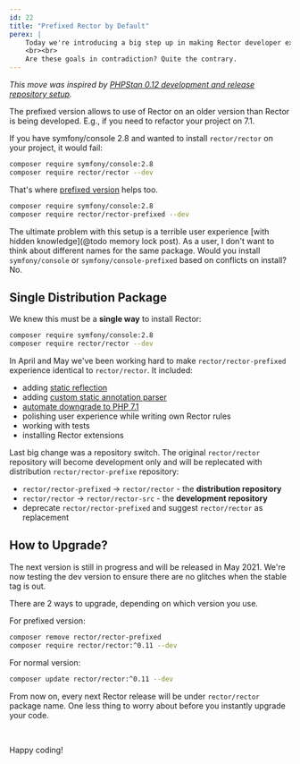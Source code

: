 ```yaml
---
id: 22
title: "Prefixed Rector by Default"
perex: |
    Today we're introducing a big step up in making Rector developer experience more smooth and intuitive. It will also ease development for Rector contributors. We won't have to think about dependencies in `composer.json` anymore.
    <br><br>
    Are these goals in contradiction? Quite the contrary.
---
```


*This move was inspired by [PHPStan 0.12 development and release repository setup](https://phpstan.org/blog/phpstan-0-12-released#phar-distribution-by-default).*

The prefixed version allows to use of Rector on an older version than Rector is being developed. E.g., if you need to refactor your project on 7.1.

If you have symfony/console 2.8 and wanted to install `rector/rector` on your project, it would fail:

```bash
composer require symfony/console:2.8
composer require rector/rector --dev
```

<em class="fas fa-fw fa-times text-danger fa-2x"></em>

That's where [prefixed version](/blog/2020/01/20/how-to-install-rector-despite-composer-conflicts) helps too.

```bash
composer require symfony/console:2.8
composer require rector/rector-prefixed --dev
```

<em class="fas fa-fw fa-check text-success fa-2x"></em>

The ultimate problem with this setup is a terrible user experience [with hidden knowledge](@todo memory lock post). As a user, I don't want to think about different names for the same package. Would you install `symfony/console` or `symfony/console-prefixed` based on conflicts on install? No.

## Single Distribution Package

We knew this must be a **single way** to install Rector:

```bash
composer require symfony/console:2.8
composer require rector/rector --dev
```

<em class="fas fa-fw fa-check text-success fa-2x"></em>

In April and May we've been working hard to make `rector/rector-prefixed` experience identical to `rector/rector`. It included:

- adding [static reflection](/blog/2021/03/15/legacy-refactoring-made-easy-with-static-reflection)
- adding [custom static annotation parser](/blog/from-doctrine-annotations-parser-to-static-reflection)
- [automate downgrade to PHP 7.1](/blog/2021/03/22/rector-010-released-with-php71-support)
- polishing user experience while writing own Rector rules
- working with tests
- installing Rector extensions

Last big change was a repository switch. The original `rector/rector` repository will become development only and will be replecated with distribution `rector/rector-prefixe` repository:

- `rector/rector-prefixed` → `rector/rector` - the **distribution repository**
- `rector/rector` → `rector/rector-src` - the **development repository**
- deprecate `rector/rector-prefixed` and suggest `rector/rector` as replacement

## How to Upgrade?

The next version is still in progress and will be released in May 2021. We're now testing the dev version to ensure there are no glitches when the stable tag is out.

There are 2 ways to upgrade, depending on which version you use.

For prefixed version:

```bash
composer remove rector/rector-prefixed
composer require rector/rector:^0.11 --dev
```

For normal version:

```bash
composer update rector/rector:^0.11 --dev
```

From now on, every next Rector release will be under `rector/rector` package name. One less thing to worry about before
you instantly upgrade your code.

<br>

Happy coding!

